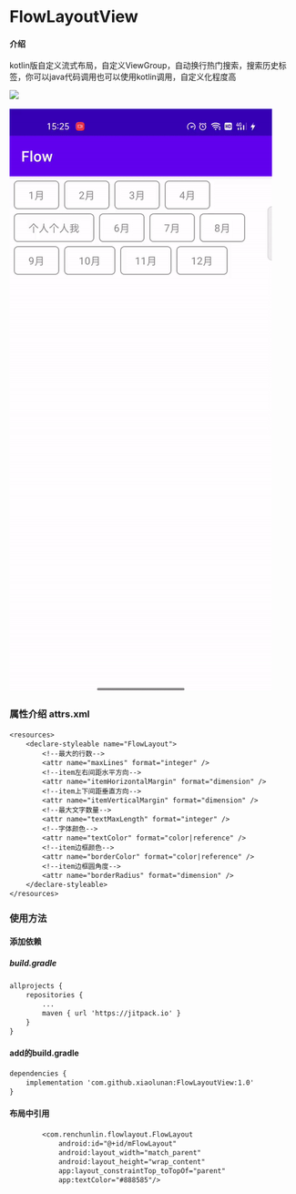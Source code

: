 # FlowLayoutView

#### 介绍
kotlin版自定义流式布局，自定义ViewGroup，自动换行热门搜索，搜索历史标签，你可以java代码调用也可以使用kotlin调用，自定义化程度高

[![](https://jitpack.io/v/xiaolunan/FlowLayoutView.svg)](https://jitpack.io/#xiaolunan/FlowLayoutView)

![FlowLayout](https://github.com/xiaolunan/img-folder/blob/master/FlowLayoutView/n76y1-sjhp9.gif "JAVA")

### 属性介绍 attrs.xml

```
<resources>
    <declare-styleable name="FlowLayout">
        <!--最大的行数-->
        <attr name="maxLines" format="integer" />
        <!--item左右间距水平方向-->
        <attr name="itemHorizontalMargin" format="dimension" />
        <!--item上下间距垂直方向-->
        <attr name="itemVerticalMargin" format="dimension" />
        <!--最大文字数量-->
        <attr name="textMaxLength" format="integer" />
        <!--字体颜色-->
        <attr name="textColor" format="color|reference" />
        <!--item边框颜色-->
        <attr name="borderColor" format="color|reference" />
        <!--item边框圆角度-->
        <attr name="borderRadius" format="dimension" />
    </declare-styleable>
</resources>
```

### 使用方法
#### 添加依赖
##### build.gradle

```
allprojects {
	repositories {
		...
		maven { url 'https://jitpack.io' }
	}
}
```
#### add的build.gradle

```
dependencies {
	implementation 'com.github.xiaolunan:FlowLayoutView:1.0'
}
```
#### 布局中引用

```
        <com.renchunlin.flowlayout.FlowLayout
            android:id="@+id/mFlowLayout"
            android:layout_width="match_parent"
            android:layout_height="wrap_content"
            app:layout_constraintTop_toTopOf="parent"
            app:textColor="#888585"/>
```
